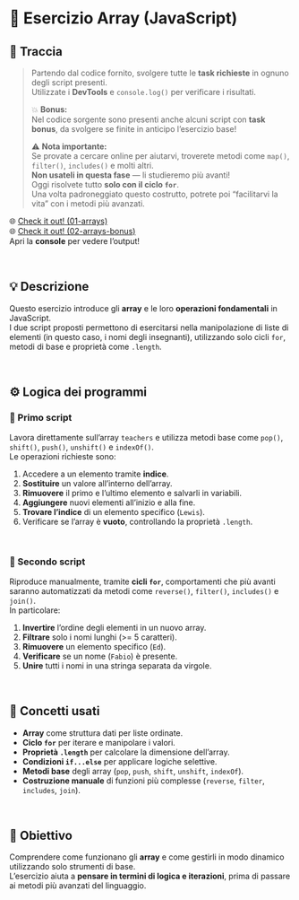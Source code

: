 # 🧩 Esercizio Array (JavaScript)

## 📝 Traccia
> Partendo dal codice fornito, svolgere tutte le **task richieste** in ognuno degli script presenti.  
> Utilizzate i **DevTools** e `console.log()` per verificare i risultati.
>
> 💥 **Bonus:**  
> Nel codice sorgente sono presenti anche alcuni script con **task bonus**, da svolgere se finite in anticipo l’esercizio base!
>
> ⚠️ **Nota importante:**  
> Se provate a cercare online per aiutarvi, troverete metodi come `map()`, `filter()`, `includes()` e molti altri.  
> **Non usateli in questa fase** — li studieremo più avanti!  
> Oggi risolvete tutto **solo con il ciclo `for`**.  
> Una volta padroneggiato questo costrutto, potrete poi “facilitarvi la vita” con i metodi più avanzati.  

🌐 [Check it out! (01-arrays)](https://michecosa.github.io/js-arrays/01-arrays/) 
<br>
🌐 [Check it out! (02-arrays-bonus)](https://michecosa.github.io/js-arrays/02-arrays-bonus/) 
<br>Apri la **console** per vedere l’output!

<br>

## 💡 Descrizione
Questo esercizio introduce gli **array** e le loro **operazioni fondamentali** in JavaScript.  
I due script proposti permettono di esercitarsi nella manipolazione di liste di elementi (in questo caso, i nomi degli insegnanti), utilizzando solo cicli `for`, metodi di base e proprietà come `.length`.

<br>

## ⚙️ Logica dei programmi

### 🔹 Primo script
Lavora direttamente sull’array `teachers` e utilizza metodi base come `pop()`, `shift()`, `push()`, `unshift()` e `indexOf()`.  
Le operazioni richieste sono:
1. Accedere a un elemento tramite **indice**.  
2. **Sostituire** un valore all’interno dell’array.  
3. **Rimuovere** il primo e l’ultimo elemento e salvarli in variabili.  
4. **Aggiungere** nuovi elementi all’inizio e alla fine.  
5. **Trovare l’indice** di un elemento specifico (`Lewis`).  
6. Verificare se l’array è **vuoto**, controllando la proprietà `.length`.

<br>

### 🔹 Secondo script
Riproduce manualmente, tramite **cicli `for`**, comportamenti che più avanti saranno automatizzati da metodi come `reverse()`, `filter()`, `includes()` e `join()`.  
In particolare:
1. **Invertire** l’ordine degli elementi in un nuovo array.  
2. **Filtrare** solo i nomi lunghi (>= 5 caratteri).  
3. **Rimuovere** un elemento specifico (`Ed`).  
4. **Verificare** se un nome (`Fabio`) è presente.  
5. **Unire** tutti i nomi in una stringa separata da virgole.

<br>

## 🧠 Concetti usati
- **Array** come struttura dati per liste ordinate.  
- **Ciclo `for`** per iterare e manipolare i valori.  
- **Proprietà `.length`** per calcolare la dimensione dell’array.  
- **Condizioni `if...else`** per applicare logiche selettive.  
- **Metodi base** degli array (`pop`, `push`, `shift`, `unshift`, `indexOf`).  
- **Costruzione manuale** di funzioni più complesse (`reverse`, `filter`, `includes`, `join`).

<br>

## 🧩 Obiettivo
Comprendere come funzionano gli **array** e come gestirli in modo dinamico utilizzando solo strumenti di base.  
L’esercizio aiuta a **pensare in termini di logica e iterazioni**, prima di passare ai metodi più avanzati del linguaggio.